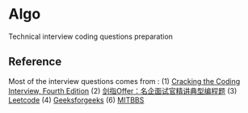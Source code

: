 Algo
====

Technical interview coding questions preparation

## Reference

Most of the interview questions comes from : 
(1) [Cracking the Coding Interview, Fourth Edition](http://www.careercup.com)
(2) [剑指Offer：名企面试官精讲典型编程题](http://zhedahht.blog.163.com)
(3) [Leetcode](http://www.leetcode.com)
(4) [Geeksforgeeks](http://www.geeksforgeeks.com)
(6) [MITBBS](http://www.mitbbs.com/bbsdoc/JobHunting.html)

